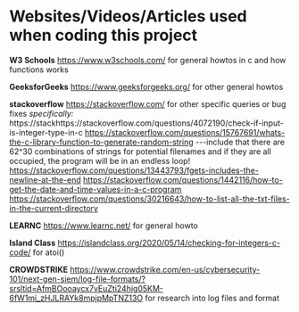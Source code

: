 # Websites/Videos/Articles used when coding this project

**W3 Schools**
https://www.w3schools.com/
for general howtos in c and how functions works

**GeeksforGeeks**
https://www.geeksforgeeks.org/
for other general howtos


**stackoverflow**
https://stackoverflow.com/
for other specific queries or bug fixes
*specifically:*
	https://stackhttps://stackoverflow.com/questions/4072190/check-if-input-is-integer-type-in-c
	https://stackoverflow.com/questions/15767691/whats-the-c-library-function-to-generate-random-string
	---include that there are 62^30 combinations of strings for potential filenames and if they are all occupied,
	the program will be in an endless loop!
	https://stackoverflow.com/questions/13443793/fgets-includes-the-newline-at-the-end
	https://stackoverflow.com/questions/1442116/how-to-get-the-date-and-time-values-in-a-c-program
	https://stackoverflow.com/questions/30216643/how-to-list-all-the-txt-files-in-the-current-directory
	
**LEARNC**
https://www.learnc.net/
for general howto

**Island Class**
https://islandclass.org/2020/05/14/checking-for-integers-c-code/
for atoi()

**CROWDSTRIKE**
https://www.crowdstrike.com/en-us/cybersecurity-101/next-gen-siem/log-file-formats/?srsltid=AfmBOooaycx7vEuZti24hjg05KM-6fW1mi_zHJLRAYk8mpjpMpTNZ13O
for research into log files and format

